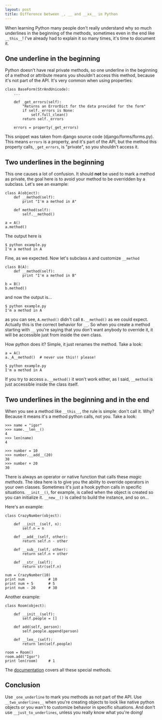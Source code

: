 ```yaml
---
layout: post
title: Difference between _, __ and __xx__ in Python
---
```

When learning Python many people don't really understand why so much underlines in the beginning of the methods, sometimes even in the end like `__this__`! I've already had to explain it so many times, it's time to document it.

## One underline in the beginning

Python doesn't have real private methods, so one underline in the beginning of a method or attribute means you shouldn't access this method, because it's not part of the API. It's very common when using properties:

    class BaseForm(StrAndUnicode):
        ...

        def _get_errors(self):
            "Returns an ErrorDict for the data provided for the form"
            if self._errors is None:
                self.full_clean()
            return self._errors

        errors = property(_get_errors)

This snippet was taken from django source code (django/forms/forms.py). This means `errors` is a property, and it's part of the API, but the method this property calls, `_get_errors`, is "private", so you shouldn't access it.

## Two underlines in the beginning

This one causes a lot of confusion. It should **not** be used to mark a method as private, the goal here is to avoid your method to be overridden by a subclass. Let's see an example:

    class A(object):
        def __method(self):
            print "I'm a method in A"

        def method(self):
            self.__method()

    a = A()
    a.method()

The output here is

    $ python example.py
    I'm a method in A

Fine, as we expected. Now let's subclass `A` and customize `__method`

    class B(A):
        def __method(self):
            print "I'm a method in B"

    b = B()
    b.method()

and now the output is...

    $ python example.py
    I'm a method in A

as you can see, `A.method()` didn't call `B.__method()` as we could expect. Actually this is the correct behavior for `__`. So when you create a method starting with `__` you're saying that you don't want anybody to override it, it will be accessible just from inside the own class.

How python does it? Simple, it just renames the method. Take a look:

    a = A()
    a._A__method()  # never use this!! please!

    $ python example.py
    I'm a method in A

If you try to access `a.__method()` it won't work either, as I said, `__method` is just accessible inside the class itself.

## Two underlines in the beginning and in the end

When you see a method like `__this__`, the rule is simple: don't call it. Why? Because it means it's a method python calls, not you. Take a look:

    >>> name = "igor"
    >>> name.__len__()
    4
    >>> len(name)
    4

    >>> number = 10
    >>> number.__add__(20)
    30
    >>> number + 20
    30

There is always an operator or native function that calls these _magic methods_. The idea here is to give you the ability to override operators in your own classes. Sometimes it's just a hook python calls in specific situations. `__init__()`, for example, is called when the object is created so you can initialize it. `__new__()` is called to build the instance, and so on...

Here's an example:

    class CrazyNumber(object):

        def __init__(self, n):
            self.n = n

        def __add__(self, other):
            return self.n - other

        def __sub__(self, other):
            return self.n + other

        def __str__(self):
            return str(self.n)

    num = CrazyNumber(10)
    print num           # 10
    print num + 5       # 5
    print num - 20      # 30

Another example:

    class Room(object):

        def __init__(self):
            self.people = []

        def add(self, person):
            self.people.append(person)

        def __len__(self):
            return len(self.people)

    room = Room()
    room.add("Igor")
    print len(room)     # 1

The <a href="http://docs.python.org/reference/datamodel.html#special-method-names">documentation</a> covers all these special methods.

## Conclusion

Use `_one_underline` to mark you methods as not part of the API. Use `__two_underlines__` when you're creating objects to look like native python objects or you wan't to customize behavior in specific situations. And don't use `__just_to_underlines`, unless you really know what you're doing!

